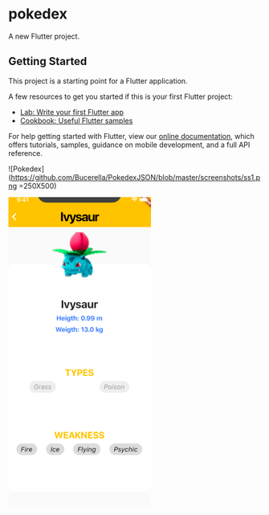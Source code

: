 # pokedex

A new Flutter project.

## Getting Started

This project is a starting point for a Flutter application.

A few resources to get you started if this is your first Flutter project:

- [Lab: Write your first Flutter app](https://flutter.io/docs/get-started/codelab)
- [Cookbook: Useful Flutter samples](https://flutter.io/docs/cookbook)

For help getting started with Flutter, view our 
[online documentation](https://flutter.io/docs), which offers tutorials, 
samples, guidance on mobile development, and a full API reference.


![Pokedex](https://github.com/Bucerella/PokedexJSON/blob/master/screenshots/ss1.png =250X500)

![Pokedex Detail](https://github.com/Bucerella/PokedexJSON/blob/master/screenshots/ss2.png)
